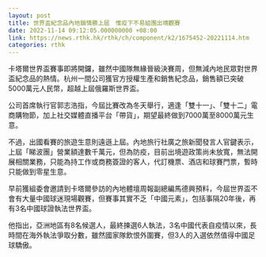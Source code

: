 ```yaml
---
layout: post
title: 世界盃紀念品內地銷情勝上屆　惟疫下不易組團出境觀賽
date: 2022-11-14 09:12:05.000000000 +08:00
link: https://news.rthk.hk/rthk/ch/component/k2/1675452-20221114.htm
categories: rthk
---
```


卡塔爾世界盃賽事即將開鑼，雖然中國隊無緣晉級決賽周，但無減內地民眾對世界盃紀念品的熱情。杭州一間公司獲官方授權生產和銷售紀念品，銷售額已突破5000萬元人民幣，超越上屆俄羅斯世界盃。

公司首席執行官郭志浩指，今屆比賽改為冬天舉行，適逢「雙十一」、「雙十二」電商購物節，加上社交媒體直播平台「帶貨」，期望最終做到7000萬至8000萬元生意。

不過，出國看賽的旅遊生意則遠遜上屆。內地旅行社廣之旅新聞發言人官鍵表示，上屆「睇波團」營業額達數千萬元，但為防疫，目前出境遊政策尚未放寬，無法開展相關業務，只能為持工作或商務簽證的客人，代訂機票、酒店和球賽門票，暫時只能做到零星生意。

早前獲組委會邀請到卡塔爾參訪的內地體壇周報副總編馬德興預料，今屆世界盃不會有大量中國球迷現場觀賽，但賽事其實不乏「中國元素」，包括事隔20年後，再有3名中國球證執法世界盃。

他指出，亞洲地區有8名候選人，最終揀選6人執法，3名中國代表自疫情以來，長時間在海外執法爭取分數，雖然國家隊飲恨外圍賽，但3人的入選依然值得中國足球驕傲。
